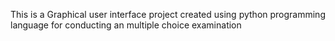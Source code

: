 This is a Graphical user interface project created using python programming language for conducting an multiple choice examination
